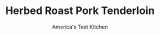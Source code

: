 ---
layout: ../../layouts/MarkdownPostLayout.astro
title: Herbed Roast Pork Tenderloin
author: America's Test Kitchen
pubDate: 2023-03-15
description: "Recipes abound for herb-flavored pork tenderloin, but the meat rarely takes on any flavor. By folding two herb-coated pork tenderloins together, we create a larger mass of meat that can stay in the oven long enough to obtain a nicely browned crust."
image_url: https://res.cloudinary.com/hksqkdlah/image/upload/ar_1:1,c_fill,dpr_2.0,f_auto,fl_lossy.progressive.strip_profile,g_faces:auto,q_auto:low,w_344/6620_sfs-herbed-roast-pork-tenderloin-v3-01-279580
tags: ["Main Courses","Pork"]
calories: 
protein: 
carbohydrates: 
fats: 
fiber: 
ingredients: ["3 tablespoons, unsalted butter, softened","2 tablespoons, coarse-grain mustard","1 teaspoon, grated lemon zest","1 teaspoon, fresh lemon juice","1 , garlic clove, minced","1 tablespoon, minced fresh sage","1 tablespoon, minced fresh thyme","1/2 teaspoon, table salt, divided","1/2 teaspoon, black pepper, divided","1 teaspoon, sugar","3 pounds, pork tenderloins (2 loins total, each 1.5 pounds)","1 teaspoon, olive oil"]
serves: 6
time: "1¼ hours"
instructions: ["Adjust oven rack to middle position and heat oven to 450 degrees. Using fork, beat butter, mustard, lemon zest and juice, garlic, herbs, 1/4 teaspoon salt, and 1/4 teaspoon pepper in bowl until combined. Reserve 3 tablespoons butter mixture. Combine sugar, 1/4 teaspoon salt, and 1/4 teaspoon pepper in small bowl.","Pat tenderloins dry with paper towels and, following photos 1 to 4 below, butterfly tenderloins, spread interior evenly with herb-butter mixture, interlock tenderloins, and tie securely with kitchen twine at 1 1/2-inch intervals. Rub pork with oil and sprinkle sugar mixture evenly over exterior.","Roast meat on rimmed baking sheet until exterior is golden brown and meat registers 140 degrees, about 35 minutes, flipping pork halfway through cooking. Transfer to cutting board and brush top of pork with reserved herb-butter mixture. Tent with foil and let rest 10 minutes. Remove kitchen twine. Slice and serve."]
nutrition: undefined
notes: "Pork tenderloins can vary greatly in weight; try to find 2 large roasts for this recipe. We prefer to remove the tough silver skin with a paring knife before butterflying."
---